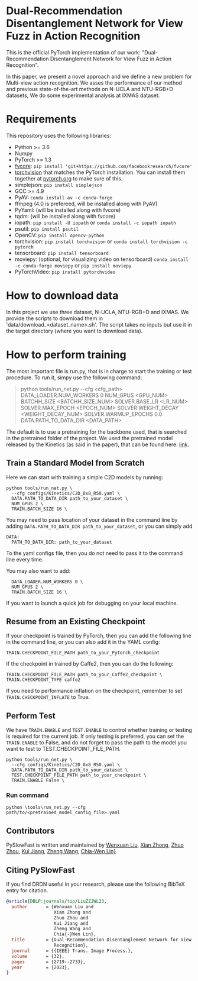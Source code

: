 # Dual-Recommendation Disentanglement Network for View Fuzz in Action Recognition
This is the official PyTorch implementation of our work: "Dual-Recommendation Disentanglement Network for View Fuzz in Action Recognition".

In this paper, we present a novel approach and we define a new problem for Multi-view action recognition. We asses the performance of our method and previous state-of-the-art methods on N-UCLA and NTU-RGB+D datasets, We do some experimental analysis at IXMAS dataset.


# Requirements
This repository uses the following libraries:
- Python >= 3.6
- Numpy
- PyTorch >= 1.3
- [fvcore](https://github.com/facebookresearch/fvcore/): `pip install 'git+https://github.com/facebookresearch/fvcore'`
- [torchvision](https://github.com/pytorch/vision/) that matches the PyTorch installation.
  You can install them together at [pytorch.org](https://pytorch.org) to make sure of this.
- simplejson: `pip install simplejson`
- GCC >= 4.9
- PyAV: `conda install av -c conda-forge`
- ffmpeg (4.0 is prefereed, will be installed along with PyAV)
- PyYaml: (will be installed along with fvcore)
- tqdm: (will be installed along with fvcore)
- iopath: `pip install -U iopath` or `conda install -c iopath iopath`
- psutil: `pip install psutil`
- OpenCV: `pip install opencv-python`
- torchvision: `pip install torchvision` or `conda install torchvision -c pytorch`
- tensorboard: `pip install tensorboard`
- moviepy: (optional, for visualizing video on tensorboard) `conda install -c conda-forge moviepy` or `pip install moviepy`
- PyTorchVideo: `pip install pytorchvideo`

# How to download data
In this project we use three dataset, N-UCLA, NTU-RGB+D and IXMAS. 
We provide the scripts to download them in 'data/download_\<dataset_name\>.sh'.
The script takes no inputs but use it in the target directory (where you want to download data). 

# How to perform training
The most important file is run.py, that is in charge to start the training or test procedure.
To run it, simpy use the following command:

> python tools/run_net.py --cfg \<cfg_path\> DATA_LOADER.NUM_WORKERS 0 NUM_GPUS \<GPU_NUM\> BATCHH_SIZE \<BATCHH_SIZE_NUM\> SOLVER.BASE_LR \<LR_NUM\> SOLVER.MAX_EPOCH \<EPOCH_NUM\> SOLVER.WEIGHT_DECAY \<WEIGHT_DECAY_NUM\> SOLVER.WARMUP_EPOCHS 0.0 DATA.PATH_TO_DATA_DIR \<DATA_PATH\>

The default is to use a pretraining for the backbone used, that is searched in the pretrained folder of the project. 
We used the pretrained model released by the Kinetics (as said in the paper), that can be found here:
 [link](https://github.com/facebookresearch/SlowFast/blob/main/MODEL_ZOO.md). 
 
## Train a Standard Model from Scratch

Here we can start with training a simple C2D models by running:

```
python tools/run_net.py \
  --cfg configs/Kinetics/C2D_8x8_R50.yaml \
  DATA.PATH_TO_DATA_DIR path_to_your_dataset \
  NUM_GPUS 2 \
  TRAIN.BATCH_SIZE 16 \
```
You may need to pass location of your dataset in the command line by adding `DATA.PATH_TO_DATA_DIR path_to_your_dataset`, or you can simply add

```
DATA:
  PATH_TO_DATA_DIR: path_to_your_dataset
```
To the yaml configs file, then you do not need to pass it to the command line every time.


You may also want to add:
```
  DATA_LOADER.NUM_WORKERS 0 \
  NUM_GPUS 2 \
  TRAIN.BATCH_SIZE 16 \
```

If you want to launch a quick job for debugging on your local machine.

## Resume from an Existing Checkpoint
If your checkpoint is trained by PyTorch, then you can add the following line in the command line, or you can also add it in the YAML config:

```
TRAIN.CHECKPOINT_FILE_PATH path_to_your_PyTorch_checkpoint
```

If the checkpoint in trained by Caffe2, then you can do the following:

```
TRAIN.CHECKPOINT_FILE_PATH path_to_your_Caffe2_checkpoint \
TRAIN.CHECKPOINT_TYPE caffe2
```

If you need to performance inflation on the checkpoint, remember to set `TRAIN.CHECKPOINT_INFLATE` to True.


## Perform Test
We have `TRAIN.ENABLE` and `TEST.ENABLE` to control whether training or testing is required for the current job. If only testing is preferred, you can set the `TRAIN.ENABLE` to False, and do not forget to pass the path to the model you want to test to TEST.CHECKPOINT_FILE_PATH.
```
python tools/run_net.py \
  --cfg configs/Kinetics/C2D_8x8_R50.yaml \
  DATA.PATH_TO_DATA_DIR path_to_your_dataset \
  TEST.CHECKPOINT_FILE_PATH path_to_your_checkpoint \
  TRAIN.ENABLE False \
```

### Run command
```
python \tools\run_net.py --cfg path/to/<pretrained_model_config_file>.yaml
```
## Contributors
PySlowFast is written and maintained by [Wenxuan Liu](https://orcid.org/0000-0002-4417-6628), [Xian Zhong](https://orcid.org/0000-0002-5242-0467), [Zhuo Zhou](https://orcid.org/0000-0003-4620-4378), [Kui Jiang](https://orcid.org/0000-0002-4055-7503), [Zheng Wang](https://orcid.org/0000-0003-3846-9157), [Chia-Wen Lin}](https://orcid.org/0000-0002-9097-2318).

## Citing PySlowFast
If you find DRDN useful in your research, please use the following BibTeX entry for citation.
```BibTeX
@article{DBLP:journals/tip/LiuZZJWL23,
  author       = {Wenxuan Liu and
                  Xian Zhong and
                  Zhuo Zhou and
                  Kui Jiang and
                  Zheng Wang and
                  Chia{-}Wen Lin},
  title        = {Dual-Recommendation Disentanglement Network for View Fuzz in Action
                  Recognition},
  journal      = {{IEEE} Trans. Image Process.},
  volume       = {32},
  pages        = {2719--2733},
  year         = {2023},
}
```
